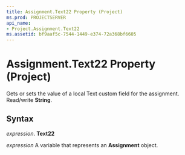 ```yaml
---
title: Assignment.Text22 Property (Project)
ms.prod: PROJECTSERVER
api_name:
- Project.Assignment.Text22
ms.assetid: bf9aaf5c-7544-1449-e374-72a368bf6605
---
```



# Assignment.Text22 Property (Project)

Gets or sets the value of a local Text custom field for the assignment. Read/write  **String**.


## Syntax

 _expression_. **Text22**

 _expression_ A variable that represents an **Assignment** object.


